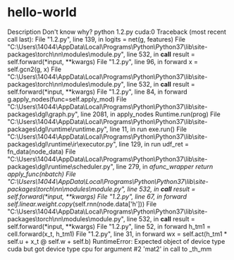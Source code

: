 # hello-world
Description
Don't know why?
python 1.2.py
cuda:0
Traceback (most recent call last):
  File "1.2.py", line 139, in <module>
    logits = net(g, features)
  File "C:\Users\14044\AppData\Local\Programs\Python\Python37\lib\site-packages\torch\nn\modules\module.py", line 532, in __call__
    result = self.forward(*input, **kwargs)
  File "1.2.py", line 96, in forward
    x = self.gcn2(g, x)
  File "C:\Users\14044\AppData\Local\Programs\Python\Python37\lib\site-packages\torch\nn\modules\module.py", line 532, in __call__
    result = self.forward(*input, **kwargs)
  File "1.2.py", line 84, in forward
    g.apply_nodes(func=self.apply_mod)
  File "C:\Users\14044\AppData\Local\Programs\Python\Python37\lib\site-packages\dgl\graph.py", line 2081, in apply_nodes
    Runtime.run(prog)
  File "C:\Users\14044\AppData\Local\Programs\Python\Python37\lib\site-packages\dgl\runtime\runtime.py", line 11, in run
    exe.run()
  File "C:\Users\14044\AppData\Local\Programs\Python\Python37\lib\site-packages\dgl\runtime\ir\executor.py", line 129, in run
    udf_ret = fn_data(node_data)
  File "C:\Users\14044\AppData\Local\Programs\Python\Python37\lib\site-packages\dgl\runtime\scheduler.py", line 279, in _afunc_wrapper
    return apply_func(nbatch)
  File "C:\Users\14044\AppData\Local\Programs\Python\Python37\lib\site-packages\torch\nn\modules\module.py", line 532, in __call__
    result = self.forward(*input, **kwargs)
  File "1.2.py", line 67, in forward
    self.linear.weight.copy_(self.rnn(node.data['h']))
  File "C:\Users\14044\AppData\Local\Programs\Python\Python37\lib\site-packages\torch\nn\modules\module.py", line 532, in __call__
    result = self.forward(*input, **kwargs)
  File "1.2.py", line 52, in forward
    h_tm1 = cell.forward(x_t, h_tm1)
  File "1.2.py", line 31, in forward
    wx = self.act(h_tm1 * self.u + x_t @ self.w + self.b)
  RuntimeError: Expected object of device type cuda but got device type cpu for argument #2 'mat2' in call to _th_mm
